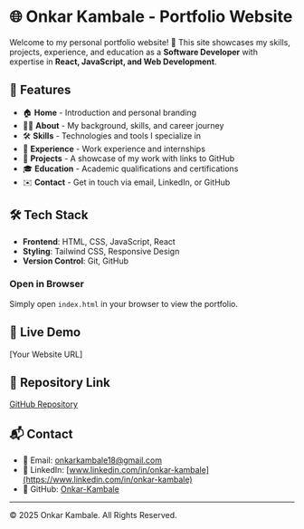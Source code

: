 # 🌐 Onkar Kambale - Portfolio Website

Welcome to my personal portfolio website! 🚀 This site showcases my skills, projects, experience, and education as a **Software Developer** with expertise in **React, JavaScript, and Web Development**.

## 📌 Features
- 🏠 **Home** - Introduction and personal branding
- 👨‍💻 **About** - My background, skills, and career journey
- 🛠️ **Skills** - Technologies and tools I specialize in
- 💼 **Experience** - Work experience and internships
- 📂 **Projects** - A showcase of my work with links to GitHub
- 🎓 **Education** - Academic qualifications and certifications
- ✉️ **Contact** - Get in touch via email, LinkedIn, or GitHub

## 🛠️ Tech Stack
- **Frontend**: HTML, CSS, JavaScript, React
- **Styling**: Tailwind CSS, Responsive Design
- **Version Control**: Git, GitHub

### Open in Browser
Simply open `index.html` in your browser to view the portfolio.

## 🔗 Live Demo
[Your Website URL]

## 📂 Repository Link
[GitHub Repository](https://github.com/Onkar-Kambale/portfolio)

## 📬 Contact
- 📧 Email: onkarkambale18@gmail.com  
- 🔗 LinkedIn: [www.linkedin.com/in/onkar-kambale](https://www.linkedin.com/in/onkar-kambale)  
- 🐙 GitHub: [Onkar-Kambale](https://github.com/Onkar-Kambale)  

---

© 2025 Onkar Kambale. All Rights Reserved.
